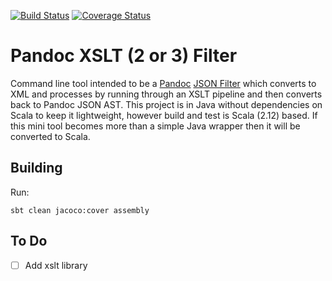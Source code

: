 [![Build Status](https://travis-ci.org/lavender-flowerdew/pandoc-xslt-filter.svg?branch=master)](https://travis-ci.org/lavender-flowerdew/pandoc-xslt-filter)
[![Coverage Status](https://coveralls.io/repos/github/lavender-flowerdew/pandoc-xslt-filter/badge.svg?branch=master)](https://coveralls.io/github/lavender-flowerdew/pandoc-xslt-filterbranch=master)

# Pandoc XSLT (2 or 3) Filter

Command line tool intended to be a [Pandoc](http://pandoc.org/) [JSON Filter](https://github.com/jgm/pandoc/wiki/Pandoc-Filters) which converts to XML and processes by running through an XSLT pipeline and then converts back to Pandoc JSON AST. This project is in Java without dependencies on Scala to keep it lightweight, however build and test is Scala (2.12) based. If this mini tool becomes more than a simple
Java wrapper then it will be converted to Scala.

## Building

Run:

`sbt clean jacoco:cover assembly`

## To Do
- [ ] Add xslt library
